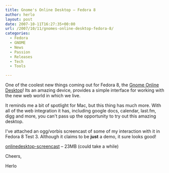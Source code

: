 ```yaml
---
title: Gnome's Online Desktop – Fedora 8
author: herlo
layout: post
date: 2007-10-11T16:27:35+00:00
url: /2007/10/11/gnomes-online-desktop-fedora-8/
categories:
  - Fedora
  - GNOME
  - News
  - Passion
  - Releases
  - Tech
  - Tools

---
```

One of the coolest new things coming out for Fedora 8, the <a href="http://live.gnome.org/OnlineDesktop" target="_blank">Gnome Online Desktop</a>! Its an amazing device, provides a simple interface for working with the new web world in which we live.

It reminds me a bit of spotlight for Mac, but this thing has much more. With all of the web integration it has, including google docs, calendar, last.fm, digg and more, you can't pass up the opportunity to try out this amazing desktop.

I've attached an ogg/vorbis screencast of some of my interaction with it in Fedora 8 Test 3. Although it claims to be **just** a demo, it sure looks good!

[onlinedesktop-screencast][1] – 23MB (could take a while)

Cheers,

Herlo

 [1]: {{<siteurl>}}files/onlinedesktop-screencast.ogg
